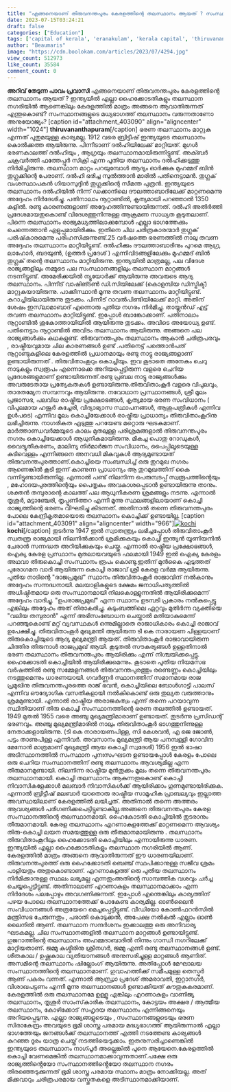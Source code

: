 ```yaml
---
title: "എങ്ങനെയാണ് തിരുവനന്തപുരം കേരളത്തിന്റെ തലസ്ഥാനം ആയത് ? സംസ്ഥാനങ്ങളുടെ മധ്യഭാഗത്ത് തലസ്ഥാനം വരുന്നതാണോ അനുയോജ്യം ?"
date: 2023-07-15T03:24:21
draft: false
categories: ["Education"]
tags: ['capital of kerala', 'eranakulam', 'kerala capital', 'thiruvananthapuram']
author: "Beaumaris"
image: "https://cdn.boolokam.com/articles/2023/07/4294.jpg"
view_count: 512973
like_count: 35584
comment_count: 0
---
```


**അറിവ് തേടുന്ന പാവം പ്രവാസി** എങ്ങനെയാണ് തിരുവനന്തപുരം കേരളത്തിന്റെ തലസ്ഥാനം ആയത് ? ഇന്ത്യയിൽ എല്ലാ ഹൈക്കോടതികളും തലസ്ഥാന നഗരിയിൽ ആണെങ്കിലും കേരളത്തിൽ മാത്രം അങ്ങനെ ആവാതിരുന്നത് എന്തുകൊണ്ട്? സംസ്ഥാനങ്ങളുടെ മധ്യഭാഗത്ത് തലസ്ഥാനം വരുന്നതാണോ അനുയോജ്യം? [caption id="attachment_403090" align="aligncenter" width="1024"][](https://cdn.boolokam.com/articles/2023/07/4294.jpg) **thiruvananthapuram**[/caption] ഭരണ തലസ്ഥാനം മാറ്റുക എന്നത് പുതുമയുള്ള കാര്യമല്ല. 1912 വരെ ബ്രിട്ടീഷ് ഇന്ത്യയുടെ തലസ്ഥാനം കൊൽക്കത്ത ആയിരുന്നു. പിന്നീടാണ് ദൽഹിയിലേക്ക് മാറ്റിയത്. മുഗൾ ഭരണകാലത്ത് ദൽഹിയും , ആഗ്രയും തലസ്ഥാനമായിരുന്നിട്ടുണ്ട്. അക്ബർ ചക്രവർത്തി ഫത്തേപ്പൂർ സിക്രി എന്ന പുതിയ തലസ്ഥാനം ദൽഹിക്കടുത്തു നിർമിച്ചിരുന്നു. തലസ്ഥാന മാറ്റം പറയുമ്പോൾ ആദ്യം ഓർക്കുക മുഹമ്മദ് ബിൻ തുഗ്ലക്കിന്റെ പേരാണ്. ദൽഹി ഭരിച്ച സുൽത്താൻ മാരിൽ പതിനെട്ടാമൻ. തുഗ്ലക് വംശസ്ഥാപകൻ ഗിയാസുദ്ദിൻ തുഗ്ലക്കിന്റെ സീമന്ത പുത്രൻ. ഇന്ത്യയുടെ തലസ്ഥാനം ദൽഹിയിൽ നിന്ന് ഡക്കാനിലെ ദൗലത്താബാദിലേക്ക് മാറ്റണമെന്നു അദ്ദേഹം നിർദേശിച്ചു. പതിനാലാം നൂറ്റാണ്ടിൽ, കൃത്യമായി പറഞ്ഞാൽ 1350 കളിൽ. രണ്ടു കാരണങ്ങളാണ് അദ്ദേഹത്തിന്നുണ്ടായിരുന്നത്. ദൽഹി അതിർത്തി പ്രദേശമായതുകൊണ്ട് വിദേശത്തുനിന്നുള്ള ആക്രമണ സാധ്യത കൂടുതലാണ്. പിന്നെ തലസ്ഥാനം രാജ്യമധ്യത്തിലാക്കുമ്പോൾ എല്ലാ ഭാഗത്തേക്കും ചെന്നെത്താൻ എളുപ്പമായിരിക്കും. ഇതിനെ ചില ചരിത്രകാരന്മാർ തുഗ്ലക് പരിഷ്‌കാരമെന്നു പരിഹസിക്കുന്നുണ്ട്.25 വർഷത്തെ ഭരണത്തിൽ നാലു തവണ അദ്ദേഹം തലസ്ഥാനം മാറ്റിയിട്ടുണ്ട്. ദൽഹിക്കും ദൗലത്താബാദിനും പുറമെ ആഗ്ര, ലാഹോർ, ബദയുൺ, (ഉത്തർ പ്രദേശ് ) എന്നിവിടങ്ങളിലേക്കും മുഹമ്മദ് ബിൻ തുഗ്ലക് തന്റെ തലസ്ഥാനം മാറ്റിയിരുന്നു. ഇന്ത്യയിൽ മാത്രമല്ല, പല വിദേശ രാജ്യങ്ങളിലും നമ്മുടെ പല സംസ്ഥാനങ്ങളിലും തലസ്ഥാന മാറ്റങ്ങൾ നടന്നിട്ടുണ്ട്. അമേരിക്കയിൽ ന്യൂയോർക്ക് ആയിരുന്നു അവരുടെ ആദ്യ തലസ്ഥാനം. പിന്നീട് വാഷിങ്ടൺ ഡി.സിയിലേക്ക് (കൊളമ്പിയ ഡിസ്ട്രിക്ട്) മാറ്റുകയായിരുന്നു. പാക്കിസ്ഥാൻ മൂന്നു തവണ തലസ്ഥാനം മാറ്റിയിട്ടുണ്ട്. കറാച്ചിയിലായിരുന്നു തുടക്കം. പിന്നീട് റാവൽപിണ്ടിയിലേക്ക് മാറ്റി. അതിന് ശേഷം ഇസ്‌ലാമാബാദ് എന്നൊരു പുതിയ നഗരം നിർമിച്ചു. തായ്ലൻഡ് എട്ട് തവണ തലസ്ഥാനം മാറ്റിയിട്ടുണ്ട്. ഇപ്പോൾ ബാങ്കോക്കാണ്. പതിനാലാം നൂറ്റാണ്ടിൽ ശുകോത്തായിയിൽ ആയിരുന്നു തുടക്കം. അവിടെ അയോധ്യ ഉണ്ട്. പതിനെട്ടാം നൂറ്റാണ്ടിൽ അവിടം തലസ്ഥാനം ആയിരുന്നു. അങ്ങനെ പല രാജ്യങ്ങൾക്കും കഥകളുണ്ട്. തിരുവനന്തപുരം തലസ്ഥാനം ആകാൻ ചരിത്രപരവും , രാഷ്ട്രീയവുമായ ചില കാരണങ്ങൾ ഉണ്ട് .പതിനെട്ട് പത്തൊൻപത് നൂറ്റാണ്ടുകളിലെ കേരളത്തിൽ പ്രധാനമായും രണ്ടു നാട്ടു രാജ്യങ്ങളാണ് ഉണ്ടായിരുന്നത് . തിരുവിതാംകൂറും കൊച്ചിയും. ഇവ കൂടാതെ അനേകം ചെറു നാടുകളും സ്വരൂപം എന്നൊക്കെ അറിയപ്പെട്ടിരുന്ന വളരെ ചെറിയ പ്രദേശങ്ങളുമാണ് ഉണ്ടായിരുന്നത്.രണ്ടു പ്രബല നാട്ടു രാജ്യങ്ങൾക്കും അവരുടേതായ പ്രത്യേകതകൾ ഉണ്ടായിരുന്നു.തിരുവിതാംകൂർ വളരെ വിപുലവും, താരതമ്യേന സമ്പന്നവും ആയിരുന്നു. നവോഥാന പ്രസ്ഥാനങ്ങൾ, ശ്രീ മൂലം പ്രജാസഭ, പലവിധ രാഷ്ട്രീയ പ്രക്ഷോഭങ്ങൾ, കൃത്യമായ ഭരണ സംവിധാനം ( വിപുലമായ ഹജൂർ കച്ചേരി, വിദ്യാഭ്യാസ സ്ഥാപനങ്ങൾ, ആശുപത്രികൾ എന്നിവ ഉൾപടെ) എന്നിവ മൂലം കൊച്ചിയേക്കാൾ രാഷ്ട്രീയ പ്രാധാന്യം തിരുവിതാംകൂറിനു ലഭിച്ചിരുന്നു. നാഗരികത എടുത്തു പറയേണ്ട മറ്റൊരു ഘടകമാണ്. മാർത്താണ്ഡവർമ്മയുടെ കാലം മുതലുള്ള പരിശ്രമങ്ങളാൽ തിരുവനന്തപുരം നഗരം കൊച്ചിയേക്കാൾ ആധുനികമായിരുന്നു. മികച്ച പൊതു റോഡുകൾ, വൈദ്യുതീകരണം, മാലിന്യ നിർമാർജന സംവിധാനം, പൈപ്പിലൂടെയുള്ള കുടിവെള്ളം എന്നിങ്ങനെ അനവധി മികവുകൾ ആദ്യമുണ്ടായത് തിരുവനന്തപുരത്താണ്.കൊച്ചിയെ സംബന്ധിച്ച് ഒരു തുറമുഖ നഗരം ആണെങ്കിൽ കൂടി ഇന്ന് കാണുന്ന പ്രാധാന്യം ആ തുറമുഖത്തിന് കൈ വന്നിട്ടുണ്ടായിരുന്നില്ല. എന്നാൽ പണ്ട് നിലനിന്ന പെരുമ്പടപ്പ് സ്വരൂപത്തിന്റെയും , മഹോദയപുരത്തിന്റെയും പൈതൃകം അവകാശപ്പെടാൻ ഉണ്ടായിരുന്നു താനും. ശക്തൻ തമ്പുരാന്റെ കാലത്ത് പല ആധുനീകരണ ശ്രമങ്ങളും നടന്നു. എന്നാൽ തൃശൂർ, മട്ടാഞ്ചേരി, തൃപ്പൂണിത്തറ എന്നീ മൂന്നു സ്ഥലങ്ങളിലായാണ് കൊച്ചി രാജ്യത്തിന്റെ ഭരണം വിഘടിച്ചു കിടന്നത്. അതിനാൽ തന്നെ തിരുവനന്തപുരം പോലെ കേന്ദ്രീകൃതമായൊരു തലസ്ഥാനം കൊച്ചിക്ക് ഉണ്ടായില്ല. [caption id="attachment_403091" align="aligncenter" width="966"][![kochi](https://cdn.boolokam.com/articles/2023/07/cvcv-1024x683.jpg)](https://cdn.boolokam.com/articles/2023/07/cvcv.jpg) **kochi**[/caption] തുടർന്നു 1947 ഇൽ സ്വാതന്ത്ര്യം ലഭിച്ചപ്പോൾ തിരുവിതാംകൂർ സ്വതന്ത്ര രാജ്യമായി നിലനിൽക്കാൻ ശ്രമിക്കുകയും കൊച്ചി ഇന്ത്യൻ യൂണിയനിൽ ചേരാൻ സന്നദ്ധത അറിയിക്കുകയും ചെയ്തു. എന്നാൽ രാഷ്ട്രീയ പ്രക്ഷോഭങ്ങൾ, ഐക്യ കേരള പ്രസ്ഥാനം മുതലായവയുടെ ഫലമായി 1949 ഇൽ ഐക്യ കേരളം അഥവാ തിരുകൊച്ചി സംസ്ഥാനം രൂപം കൊണ്ടു.ഇതിന് മുൻകൈ എടുത്തത് പുരോഗമന വാദി ആയിരുന്ന കൊച്ചി രാജാവ് ശ്രീ കേരള വർമ്മ ആയിരുന്നു. പുതിയ നാടിന്റെ "രാജപ്രമുഖ്" സ്ഥാനം തിരുവിതാംകൂർ രാജാവിന് നൽകാനും അദ്ദേഹം സന്നദ്ധനായി. മലയാളികളുടെ ക്ഷേമം ജനാധിപത്യത്തിൽ അധിഷ്ഠിതമായ ഒരു സംസ്ഥാനമായി നിലകൊള്ളുന്നതിൽ ആയിരിക്കുമെന്ന് അദ്ദേഹം വാദിച്ചു. "ഉപരാജപ്രമുഖ്" എന്ന സ്ഥാനം ഉടമ്പടി പ്രകാരം നൽകപ്പെട്ടു എങ്കിലും അദ്ദേഹം അത് നിരാകരിച്ചു. കുടുംബത്തിലെ ഏറ്റവും മുതിർന്ന വ്യക്തിയെ "വലിയ തമ്പുരാൻ" എന്ന് അഭിസംബോധന ചെയ്താൽ മതിയാകുമെന്ന് പറഞ്ഞുകൊണ്ട് മറ്റ് വ്യവസ്ഥകൾ ഒന്നുമില്ലാതെ രാജാധികാരം കൊച്ചി രാജാവ് ഉപേക്ഷിച്ചു. തിരുവിതാംകൂർ മുഖ്യമന്തി ആയിരുന്ന ടി കെ നാരായണ പിള്ളയാണ് തിരുകൊച്ചിയുടെ ആദ്യ മുഖ്യമന്ത്രി ആയത്. തിരുവിതാംകൂർ രാജാവായിരുന്ന ചിത്തിര തിരുനാൾ രാജപ്രമുഖ് ആയി. കൂടുതൽ സൗകര്യങ്ങൾ ഉള്ളതിനാൽ ഭരണ തലസ്ഥാനം തിരുവനന്തപുരം ആയിരിക്കും എന്ന് നിശ്ചയിക്കപ്പെട്ടു. ഹൈക്കോടതി കൊച്ചിയിൽ ആയിരിക്കുമെന്നും. കൂടാതെ പുതിയ നിയമസഭ വർഷത്തിൽ രണ്ടു സമ്മേളനങ്ങൾ തിരുവനന്തപുരത്തും രണ്ടെണ്ണം കൊച്ചിയിലും നടത്തുമെന്നും ധാരണയായി. ഗവർണ്ണർ സ്ഥാനത്തിന് സമാനമായ രാജ പ്രമുഖിനു തിരുവനന്തപുരത്തെ രാജ് ഭവൻ, കൊച്ചിയിലെ ബോൾഗാട്ടി പാലസ് എന്നിവ ഔദ്യോഗിക വസതികളായി നൽകികൊണ്ട് ഒരു തുല്യത വരുത്താനും ശ്രമമുണ്ടായി. എന്നാൽ രാഷ്ട്രീയ അരാജകത്വം എന്ന് തന്നെ പറയാവുന്ന സ്ഥിതിയാണ് തിരു കൊച്ചി സംസ്ഥാനത്തിന്റെ ഭരണ തലത്തിൽ ഉണ്ടായത്. 1949 മുതൽ 1955 വരെ അഞ്ചു മുഖ്യമന്ത്രിമാരാണ് ഉണ്ടായത്. തുടർന്നു പ്രസിഡന്റ് ഭരണവും. അഞ്ചു മുഖ്യമന്ത്രിമാരിൽ നാലും തിരുവിതാംകൂർ ഭാഗത്തുനിന്നുള്ള നേതാക്കളായിരുന്നു. (ടി കെ നാരായണപിള്ള, സി കേശവൻ, എ ജെ ജോൺ, പട്ടം താണുപിള്ള എന്നിവർ. അവസാനം മുഖ്യമന്ത്രി ആയ പനമ്പള്ളി ഗോവിന്ദ മേനോൻ മാത്രമാണ് മുഖ്യമന്ത്രി ആയ കൊച്ചി സ്വദേശി) 1956 ഇൽ ഭാഷാ അടിസ്ഥാനത്തിൽ സംസ്ഥാന പുനഃസംഘടന ഉണ്ടായപ്പോൾ കേരളം പോലെ ഒരു ചെറിയ സംസ്ഥാനത്തിന് രണ്ടു തലസ്ഥാനം ആവശ്യമില്ല എന്ന തീരുമാനമുണ്ടായി. നിലനിന്ന രാഷ്ട്രീയ മുൻ‌തൂക്കം മൂലം തന്നെ തിരുവനന്തപുരം തലസ്ഥാനമായി. കൊച്ചി തലസ്ഥാനം ആകുന്നതുകൊണ്ട് കൊച്ചി നിവാസികളേക്കാൾ മലബാർ നിവാസികൾക്ക് ആയിരിക്കാം ഗുണമുണ്ടായിരിക്കുക. എന്നാൽ ബ്രിട്ടീഷ് മലബാർ യാതൊരു രാഷ്ട്രീയ സാമൂഹിക പ്രാബല്യവും ഇല്ലാത്ത അവസ്ഥയിലാണ് കേരളത്തിൽ ലയിച്ചത്. അതിനാൽ തന്നെ അത്തരം ആവശ്യങ്ങൾ പരിഗണിക്കപെട്ടിട്ടുണ്ടാകില്ല.അങ്ങനെ തിരുവനന്തപുരം കേരള സംസ്ഥാനത്തിന്റെ തലസ്ഥാനമായി. ഹൈകോടതി കൊച്ചിയിൽ തുടരാനും തീരുമാനമായി. കേരള തലസ്ഥാനം എറണാകുളത്തേക്ക് മാറ്റണമെന്ന ആവശ്യം തിരു-കൊച്ചി ലയന സമയത്തുള്ള ഒരു തീരുമാനമായിരുന്നു . തലസ്ഥാനം തിരുവിതാംകൂറിലും ഹൈക്കോടതി കൊച്ചിയിലും എന്നായിരുന്നു ധാരണ. ഇന്ത്യയിൽ എല്ലാ ഹൈക്കോടതികളും തലസ്ഥാന നഗരിയിൽ ആണ്. കേരളത്തിൽ മാത്രം അങ്ങനെ ആവാതിരുന്നത് ഈ ധാരണയിലാണ്. തിരുവനന്തപുരത്ത് ഒരു ഹൈക്കോടതി ബെഞ്ച് സ്ഥപിക്കാനുള്ള സജീവ ശ്രമം പാളിയതും അതുകൊണ്ടാണ്. എറണാകുളത്ത് ഒരു പുതിയ തലസ്ഥാനം നിർമിക്കാനുള്ള സ്ഥലം ലഭ്യമല്ല എന്നതുംഅതിന്റെ സാമ്പത്തിക വശവും ചർച്ച ചെയ്യപ്പെട്ടിട്ടുണ്ട്. അതിനാലാണ് എറണാകുളം തലസ്ഥാനമാക്കാം എന്ന നിർദേശം പലപ്പോഴും അവഗണിക്കുന്നത്. ഇപ്പോൾ എന്തെങ്കിലും കാര്യത്തിന് പഴയ പോലെ തലസ്ഥാനത്തേക്ക് പോകേണ്ട കാര്യമില്ല. ഓൺലൈൻ സംവിധാനങ്ങൾ അത്രയേറെ മെച്ചപ്പെട്ടിട്ടുണ്ട്. വീഡിയോ കോൺഫറൻസിൽ മന്ത്രിസഭ ചേരുന്നതും , പരാതി കൊടുക്കൽ, അപേക്ഷ നൽകൽ എല്ലാം ഓൺ ലൈനിൽ ആണ്. തലസ്ഥാന സന്ദർശനം ഇക്കാലത്തു ഒരു അനിവാര്യ ഘടകമല്ല. ചില സംസ്ഥാനങ്ങളിൽ തലസ്ഥാന മാറ്റങ്ങൾ ഉണ്ടായിട്ടുണ്ട്. ഗുജറാത്തിന്റെ തലസ്ഥാനം അഹമ്മദാബാദിൽ നിന്നും ഗാന്ധി നഗറിലേക്ക് മാറ്റിയതാണ്. ജമ്മു കശ്മീരിനു ശ്രീനഗർ, ജമ്മു എന്നീ രണ്ടു തലസ്ഥാനങ്ങൾ ഉണ്ട്. ശീതകാല / ഉഷ്ണകാല വ്യതിയാനങ്ങൾ അനുസരിച്ചുള്ള മാറ്റങ്ങൾ ആണിത്. അസമിന്റെ തലസ്ഥാനം ഷില്ലോംഗ് ആയിരുന്നു. അതിപ്പോൾ മേഘാലയ സംസ്ഥാനത്തിന്റെ തലസ്ഥാനമാണ്. ഗുവാഹത്തിക്ക് സമീപമുള്ള തെസ്പുർ ആണ് പകരം വന്നത്. എന്നാൽ ആന്ധ്രാ പ്രദേശ് അമരാവതി, ഇറ്റാനഗർ, വിശാഖപട്ടണം എന്നീ മൂന്നു തലസ്ഥാനങ്ങൾ ഉണ്ടാക്കിയത് കൗതുകകരമാണ്. കേരളത്തിൽ ഒരു തലസ്ഥാനമേ ഉള്ളൂ എങ്കിലും എറണാകുളം വാണിജ്യ തലസ്ഥാനം, തൃശൂർ സാംസ്‌കാരിക തലസ്ഥാനം, കോട്ടയം അക്ഷര / ആത്മീയ തലസ്ഥാനം, കോഴിക്കോട് സഹൃദയ തലസ്ഥാനം എന്നിങ്ങനെയും അറിയപ്പെടുന്നു. എല്ലാ രാജ്യങ്ങളുടെയും , സംസ്ഥാനങ്ങളുടെയും ഭരണ സിരാകേന്ദ്രം അവയുടെ ഭൂമി ശാസ്ത്ര പരമായ മദ്ധ്യഭാഗത്ത് ആയിരുന്നാൽ എല്ലാ ഭാഗത്തേയും ജനങ്ങൾക്ക് തലസ്ഥാനത്ത് എത്തി നടത്തേണ്ട കാര്യങ്ങൾ കുറഞ്ഞ ദൂരം യാത്ര ചെയ്ത് നടത്തിയെടുക്കാം. ഇതനുസരിച്ചാണെങ്കിൽ ഇന്ത്യയുടെ തലസ്ഥാനം നാഗ്പൂർ അല്ലെങ്കിൽ പുനെ ആയേനെ.കേരളത്തിൽ കൊച്ചി വേണമെങ്കിൽ തലസ്ഥാനമാക്കാവുന്നതാണ്.പക്ഷേ ഒരു രാജ്യത്തിൻ്റെയോ സംസ്ഥാനത്തിൻ്റെയോ തലസ്ഥാന നഗരം തിരഞ്ഞെടുക്കുന്നത് ഭൂമി ശാസ്ത്ര പരമായ സ്ഥാനം മാത്രം നോക്കിയല്ല. അത് മിക്കവാറും ചരിത്രപരമായ വസ്തുതകളെ അടിസ്ഥാനമാക്കിയാണ്.
